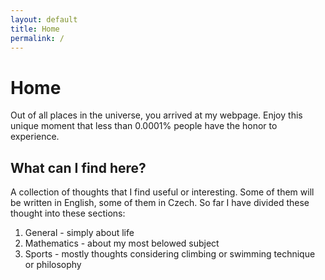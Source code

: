 ```yaml
---
layout: default
title: Home
permalink: /
---
```


# Home

Out of all places in the universe, you arrived at my webpage. Enjoy this unique moment that less than 0.0001% people have the honor to experience. 

## What can I find here?

A collection of thoughts that I find useful or interesting. Some of them will be written in English, some of them in Czech. So far I have divided these thought into these sections:
1. General - simply about life 
2. Mathematics - about my most belowed subject
3. Sports - mostly thoughts considering climbing or swimming technique or philosophy